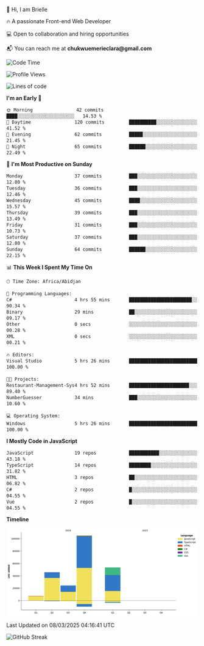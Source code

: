 <div align="left">
  <p>👋 Hi, I am Brielle</p>
  <p>🔥 A passionate Front-end Web Developer</p>
  <p>💻 Open to collaboration and hiring opportunities</p>
  <p>📬 You can reach me at <strong>chukwuemerieclara@gmail.com</strong></p>
</div>


 
 <!--START_SECTION:waka-->
![Code Time](http://img.shields.io/badge/Code%20Time-508%20hrs%2058%20mins-blue)

![Profile Views](http://img.shields.io/badge/Profile%20Views-18-blue)

![Lines of code](https://img.shields.io/badge/From%20Hello%20World%20I%27ve%20Written-235.2%20thousand%20lines%20of%20code-blue)

**I'm an Early 🐤** 

```text
🌞 Morning                42 commits          ████░░░░░░░░░░░░░░░░░░░░░   14.53 % 
🌆 Daytime                120 commits         ██████████░░░░░░░░░░░░░░░   41.52 % 
🌃 Evening                62 commits          █████░░░░░░░░░░░░░░░░░░░░   21.45 % 
🌙 Night                  65 commits          ██████░░░░░░░░░░░░░░░░░░░   22.49 % 
```
📅 **I'm Most Productive on Sunday** 

```text
Monday                   37 commits          ███░░░░░░░░░░░░░░░░░░░░░░   12.80 % 
Tuesday                  36 commits          ███░░░░░░░░░░░░░░░░░░░░░░   12.46 % 
Wednesday                45 commits          ████░░░░░░░░░░░░░░░░░░░░░   15.57 % 
Thursday                 39 commits          ███░░░░░░░░░░░░░░░░░░░░░░   13.49 % 
Friday                   31 commits          ███░░░░░░░░░░░░░░░░░░░░░░   10.73 % 
Saturday                 37 commits          ███░░░░░░░░░░░░░░░░░░░░░░   12.80 % 
Sunday                   64 commits          ██████░░░░░░░░░░░░░░░░░░░   22.15 % 
```


📊 **This Week I Spent My Time On** 

```text
🕑︎ Time Zone: Africa/Abidjan

💬 Programming Languages: 
C#                       4 hrs 55 mins       ███████████████████████░░   90.34 % 
Binary                   29 mins             ██░░░░░░░░░░░░░░░░░░░░░░░   09.17 % 
Other                    0 secs              ░░░░░░░░░░░░░░░░░░░░░░░░░   00.28 % 
XML                      0 secs              ░░░░░░░░░░░░░░░░░░░░░░░░░   00.21 % 

🔥 Editors: 
Visual Studio            5 hrs 26 mins       █████████████████████████   100.00 % 

🐱‍💻 Projects: 
Restaurant-Management-Sys4 hrs 52 mins       ██████████████████████░░░   89.40 % 
NumberGuesser            34 mins             ███░░░░░░░░░░░░░░░░░░░░░░   10.60 % 

💻 Operating System: 
Windows                  5 hrs 26 mins       █████████████████████████   100.00 % 
```

**I Mostly Code in JavaScript** 

```text
JavaScript               19 repos            ███████████░░░░░░░░░░░░░░   43.18 % 
TypeScript               14 repos            ████████░░░░░░░░░░░░░░░░░   31.82 % 
HTML                     3 repos             ██░░░░░░░░░░░░░░░░░░░░░░░   06.82 % 
C#                       2 repos             █░░░░░░░░░░░░░░░░░░░░░░░░   04.55 % 
Vue                      2 repos             █░░░░░░░░░░░░░░░░░░░░░░░░   04.55 % 
```



**Timeline**

![Lines of Code chart](https://raw.githubusercontent.com/Brielle28/Brielle28/main/assets/bar_graph.png)


 Last Updated on 08/03/2025 04:16:41 UTC
<!--END_SECTION:waka-->

![GitHub Streak](https://github-readme-streak-stats.herokuapp.com/?user=Brielle28)



